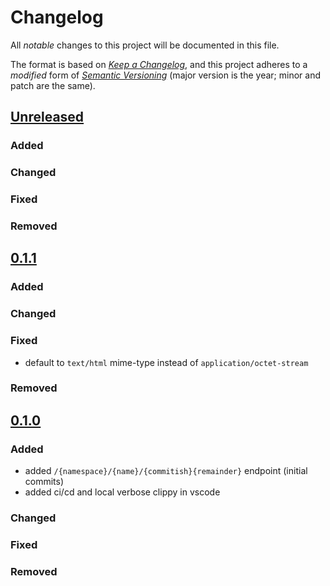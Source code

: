 # Changelog

All _notable_ changes to this project will be documented in this file.

The format is based on _[Keep a Changelog][keepachangelog]_,
and this project adheres to a _modified_ form of _[Semantic Versioning][semver]_
(major version is the year; minor and patch are the same).

## [Unreleased]
### Added

### Changed

### Fixed

### Removed

## [0.1.1]

### Added

### Changed

### Fixed
- default to `text/html` mime-type instead of `application/octet-stream`
### Removed


## [0.1.0]

### Added
- added `/{namespace}/{name}/{commitish}{remainder}` endpoint (initial commits)
- added ci/cd and local verbose clippy in vscode

### Changed

### Fixed

### Removed

[Unreleased]: https://github.com/openlawlibrary/stelae/compare/v0.1.1...HEAD
[0.1.1]: https://github.com/openlawlibrary/stelae/tree/v0.1.1
[0.1.0]: https://github.com/openlawlibrary/stelae/tree/v0.1.0

[keepachangelog]: https://keepachangelog.com/en/1.0.0/
[semver]: https://semver.org/spec/v2.0.0.html